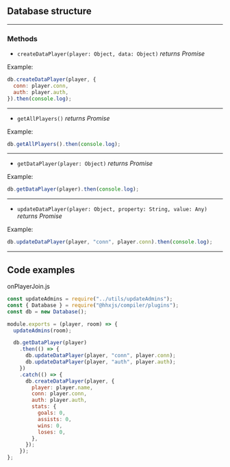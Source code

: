 ## Database structure

---

### Methods

- `createDataPlayer(player: Object, data: Object)` _returns Promise_

Example:

```js
db.createDataPlayer(player, {
  conn: player.conn,
  auth: player.auth,
}).then(console.log);
```

---

- `getAllPlayers()` _returns Promise_

Example:

```js
db.getAllPlayers().then(console.log);
```
---

- `getDataPlayer(player: Object)` _returns Promise_


Example:

```js
db.getDataPlayer(player).then(console.log);
```

---

- `updateDataPlayer(player: Object, property: String, value: Any)` _returns Promise_


Example:

```js
db.updateDataPlayer(player, "conn", player.conn).then(console.log);
```
---

## Code examples

onPlayerJoin.js

```js
const updateAdmins = require("../utils/updateAdmins");
const { Database } = require("@hhxjs/compiler/plugins");
const db = new Database();

module.exports = (player, room) => {
  updateAdmins(room);

  db.getDataPlayer(player)
    .then(() => {
      db.updateDataPlayer(player, "conn", player.conn);
      db.updateDataPlayer(player, "auth", player.auth);
    })
    .catch(() => {
      db.createDataPlayer(player, {
        player: player.name,
        conn: player.conn,
        auth: player.auth,
        stats: {
          goals: 0,
          assists: 0,
          wins: 0,
          loses: 0,
        },
      });
    });
};
```

